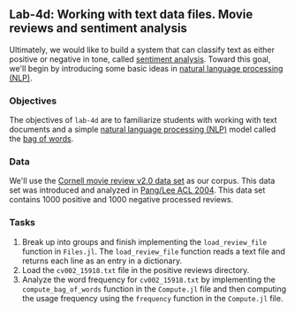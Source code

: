 ## Lab-4d: Working with text data files. Movie reviews and sentiment analysis

Ultimately, we would like to build a system that can classify text as either positive or negative in tone, called [sentiment analysis](https://en.wikipedia.org/wiki/Sentiment_analysis). Toward this goal, we'll begin by introducing some basic ideas in [natural language processing (NLP)](https://en.wikipedia.org/wiki/Natural_language_processing).

### Objectives
The objectives of `lab-4d` are to familiarize students with working with text documents and a simple [natural language processing (NLP)](https://en.wikipedia.org/wiki/Natural_language_processing) model called the 
[bag of words](https://en.wikipedia.org/wiki/Bag-of-words_model).

### Data
We'll use the [Cornell movie review v2.0 data set](http://www.cs.cornell.edu/people/pabo/movie-review-data) as our corpus. This data set was introduced and analyzed in [Pang/Lee ACL 2004](https://aclanthology.org/P04-1035/). This data set contains 1000 positive and 1000 negative processed reviews.

### Tasks
1. Break up into groups and finish implementing the `load_review_file` function in `Files.jl`. The `load_review_file` function reads a text file and returns each line as an entry in a dictionary. 
1. Load the `cv002_15918.txt` file in the positive reviews directory. 
1. Analyze the word frequency for `cv002_15918.txt` by implementing the `compute_bag_of_words` function in the `Compute.jl` file and then computing the usage frequency using the `frequency` function in the `Compute.jl` file.



